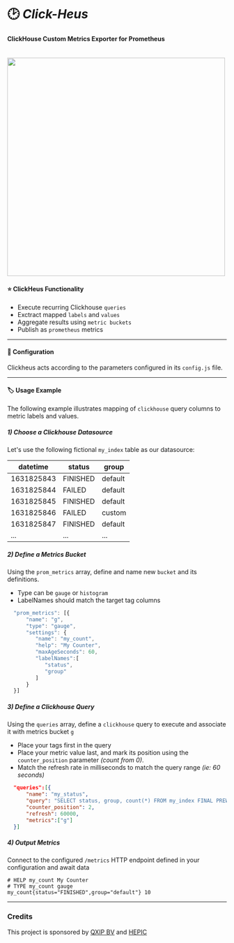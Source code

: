 #   :clock2: *Click-Heus*

#### ClickHouse Custom Metrics Exporter for Prometheus

<br />

<img src="https://user-images.githubusercontent.com/1423657/137605775-485de1af-20a1-47ae-933e-b91b9e08edb1.png" width=500 />

#### :star: ClickHeus Functionality

- Execute recurring Clickhouse `queries`
- Exctract mapped `labels` and `values`
- Aggregate results using `metric buckets`
- Publish as `prometheus` metrics

---

#### :page_facing_up:	Configuration

Clickheus acts according to the parameters configured in its `config.js` file.

---


#### :label: Usage Example

The following example illustrates mapping of `clickhouse` query columns to metric labels and values.

##### 1) Choose a Clickhouse Datasource
Let's use the following fictional `my_index` table as our datasource:

|datetime  |status   |group   |
|---|---|---|
| 1631825843  | FINISHED  | default  |
| 1631825844  | FAILED    | default  |
| 1631825845  | FINISHED  | default  |
| 1631825846  | FAILED    | custom   |
| 1631825847  | FINISHED  | default  |
| ...         | ...       | ...      |

##### 2) Define a Metrics Bucket
Using the `prom_metrics` array, define and name new `bucket` and its definitions. 
- Type can be `gauge` or `histogram`
- LabelNames should match the target tag columns
```javascript
  "prom_metrics": [{
      "name": "g",
      "type": "gauge",
      "settings": {
         "name": "my_count",
         "help": "My Counter",
         "maxAgeSeconds": 60,
         "labelNames":[
            "status",
            "group"
         ]
      }
  }]

```

##### 3) Define a Clickhouse Query
Using the `queries` array, define a `clickhouse` query to execute and associate it with metrics bucket `g`
- Place your tags first in the query
- Place your metric value last, and mark its position using the `counter_position` parameter _(count from 0)_.
- Match the refresh rate in milliseconds to match the query range _(ie: 60 seconds)_
```json
  "queries":[{
      "name": "my_status",
      "query": "SELECT status, group, count(*) FROM my_index FINAL PREWHERE (datetime >= toDateTime(now()-60)) AND (datetime < toDateTime(now()) ) group by status, group",
      "counter_position": 2,
      "refresh": 60000,
      "metrics":["g"]
  }]
```

##### 4) Output Metrics
Connect to the configured `/metrics` HTTP endpoint defined in your configuration and await data
```
# HELP my_count My Counter
# TYPE my_count gauge
my_count{status="FINISHED",group="default"} 10
```


---------

### Credits
This project is sponsored by [QXIP BV](https://github.com/qxip) and [HEPIC](http://hepic.tel)

